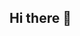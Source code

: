 ## Hi there 👋

<!--
**OZZDB/OZZDB** is a ✨ _special_ ✨ repository because its `README.md` (this file) appears on your GitHub profile.

EloyText - Legal-Grade Copywriting.
Crafting clear, powerful, and globally impactful legal-grade copywriting for businesses, law firms, and entrepreneurs. We bridge languages, borders, and contracts.
